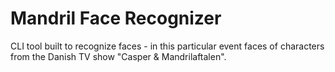 # Mandril Face Recognizer
CLI tool built to recognize faces - in this particular event faces of characters from the Danish TV show "Casper & Mandrilaftalen".



